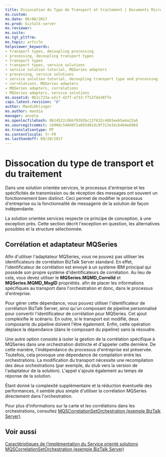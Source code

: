 ```yaml
---
title: Dissocation du Type de Transport et traitement | Documents Microsoft
ms.custom: 
ms.date: 06/08/2017
ms.prod: biztalk-server
ms.reviewer: 
ms.suite: 
ms.tgt_pltfrm: 
ms.topic: article
helpviewer_keywords:
- transport types, decoupling processing
- processing, decoupling transport types
- transport types
- transport types, service solutions
- service solution tutorial, MQSeries adapters
- processing, service solutions
- service solution tutorial, decoupling transport type and processing
- correlations, MQSeries adapters
- MQSeries adapters, correlations
- MQSeries adapters, service solutions
ms.assetid: 0b2c733a-e2c7-42ff-a733-f712fde38f7e
caps.latest.revision: "8"
author: MandiOhlinger
ms.author: mandia
manager: anneta
ms.openlocfilehash: 0b14522c6bbf9393bc22f632c4db5eeb5e4a22a6
ms.sourcegitcommit: cb908c540d8f1a692d01dc8f313e16cb4b4e696d
ms.translationtype: MT
ms.contentlocale: fr-FR
ms.lasthandoff: 09/20/2017
---
```

# <a name="decoupling-transport-type-and-processing"></a>Dissocation du type de transport et du traitement
Dans une solution orientée services, le processus d'entreprise et les spécificités de transmission ou de réception des messages ont souvent un fonctionnement bien distinct. Ceci permet de modifier le processus d'entreprise ou la fonctionnalité de messagerie de la solution de façon indépendante.  
  
 La solution orientée services respecte ce principe de conception, à une exception près. Cette section décrit l'exception en question, les alternatives possibles et la structure sélectionnée.  
  
## <a name="correlation-and-the-mqseries-adapter"></a>Corrélation et adaptateur MQSeries  
 Afin d'utiliser l'adaptateur MQSeries, vous ne pouvez pas utiliser les identificateurs de corrélation BizTalk Server standard. En effet, l'identificateur de corrélation est envoyé à un système IBM principal qui possède son propre système d'identificateurs de corrélation. Au lieu de cela, vous devez utiliser le **MQSeries.MQMD_CorrelId** et **MQSeries.MQMD_MsgID** propriétés. afin de placer les informations spécifiques au transport dans l'orchestration et donc, dans le processus d'entreprise.  
  
 Pour gérer cette dépendance, vous pouvez utiliser l'identificateur de corrélation BizTalk Server, ainsi qu'un composant de pipeline personnalisé pour convertir l'identificateur de corrélation pour MQSeries. Cet ajout complexifie le scénario. En outre, si le transport est modifié, deux composants du pipeline doivent l'être également. Enfin, cette opération déplace la dépendance (dans le composant du pipeline) sans la résoudre.  
  
 Une autre option consiste à isoler la gestion de la corrélation spécifique à MQSeries dans une orchestration distincte et d'appeler cette dernière. De cette manière, l'indépendance du processus d'entreprise est préservée. Toutefois, cela provoque une dépendance de compilation entre les orchestrations. La modification du transport nécessite une recompilation des deux orchestrations (par exemple, du stub vers la version de l'adaptateur de la solution). L'appel s'ajoute également au temps de réponse de la solution.  
  
 Étant donné la complexité supplémentaire et la réduction éventuelle des performances, il semble plus simple d'utiliser la corrélation MQSeries directement dans l'orchestration.  
  
 Pour plus d’informations sur la carte et les corrélations dans les orchestrations, consultez [MQSCorrelationSetOrchestration (exemple BizTalk Server)](../core/mqscorrelationsetorchestration-biztalk-server-sample.md).  
  
## <a name="see-also"></a>Voir aussi  
 [Caractéristiques de l’implémentation du Service orienté solutions](../core/implementation-highlights-of-the-service-oriented-solution.md)   
 [MQSCorrelationSetOrchestration (exemple BizTalk Server)](../core/mqscorrelationsetorchestration-biztalk-server-sample.md)